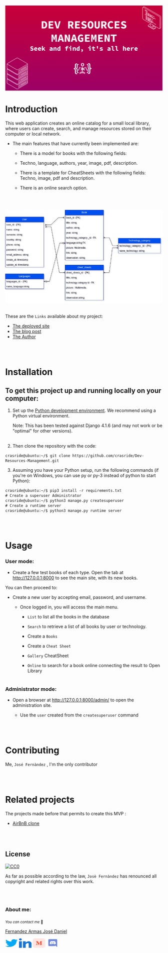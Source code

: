 <p align="center"> <img width="" height="" src="./docs/images/panel.png" </p>





# Introduction

This web application creates an online catalog for a small local library, where users can create, search, and manage resources stored on their computer or local network.

- The main features that have currently been implemented are:

  - There is a model for books with the following fields:
  - Techno, language, authors, year, image, pdf, description.

  - There is a template for CheatSheets with the following fields:
	  Techno, image, pdf and description.
  - There is an online search option.

<br></br>
<p align="left"> <img width="" height="" src="./docs/images/Data%20Modelling-1.jpg" </p>
<br></br>

These are the `Links` available about my project:
* [The deployed site](https://dev-resources-management.onrender.com/)
* [The blog post](https://medium.com/@4990/my-project-provides-programmers-a-document-management-solution-to-store-resources-about-programming-eed9d7a4b058)
* [The Author](https://www.linkedin.com/in/jd-fernandez)

<br></br>

# Installation

## To get this project up and running locally on your computer:

1) Set up the [Python development environment](https://www.digitalocean.com/community/tutorials/how-to-install-django-and-set-up-a-development-environment-on-ubuntu-16-04). We recommend using a Python virtual environment.

	Note: This has been tested against Django 4.1.6 (and may not work or be "optimal" for other versions).
<br></br>
2) Then clone the repository with the code:

```
crasride@ubuntu:~/$ git clone https://github.com/crasride/Dev-Resources-Management.git
```

3) Assuming you have your Python setup, run the following commands (if you're on Windows, you can use py or py-3 instead of python to start Python):

```
crasride@ubuntu:~/$ pip3 install -r requirements.txt
# Create a superuser Administrator
crasride@ubuntu:~/$ python3 manage.py createsuperuser
# Create a runtime server
crasride@ubuntu:~/$ python3 manage.py runtime server
```
<br></br>

# Usage

### User mode:
- Create a few test books of each type.
Open the tab at http://127.0.0.1:8000 to see the main site, with its new books.

You can then proceed to:

- Create a new user by accepting email, password, and username.

	- Once logged in, you will access the main menu.


      - `List` to list all the books in the database

      - `Search` to retrieve a list of all books by user or technology.

      - Create a `Books`

      - Create a `Cheat Sheet`

      - `Gallery` CheatSheet

      - `Online` to search for a book online connecting the result to Open Library
<br></br>
### Administrator mode:
- Open a browser at http://127.0.0.1:8000/admin/ to open the administration site.

	- Use the `user` created from the `createsuperuser` command




<br></br>

# Contributing

Me, `José Fernàndez` , I'm the only contributor


<br></br>

# Related projects
The projects made before that permits to create this MVP :

* [AirBnB clone](https://github.com/crasride/holbertonschool-AirBnB_clone_v4/tree/main/web_dynamic)



<br></br>

## License

[![CC0](https://licensebuttons.net/p/zero/1.0/88x31.png)](https://creativecommons.org/publicdomain/zero/1.0/)

As far as possible according to the law, `Josè Fernàndez` has renounced all copyright and related rights over this work.




<br></br>

### About me:

<sub>_You can contact me_ 📩

[Fernandez Armas José Daniel](https://github.com/crasride)

<p align="left">
<a href="https://twitter.com/JosFern35900656" target="blank"><img align="center" src="./docs/images/twitter.svg" alt="crasride" height="30" width="40" /></a>
<a href="https://www.linkedin.com/in/jd-fernandez/" target="blank"><img align="center" src="./docs/images/linked-in-alt.svg" alt="crasride" height="30" width="40" /></a>
<a href="https://medium.com/@4990" target="blank"><img align="center" src="./docs/images/medium.svg" alt="@crasride" height="30" width="40" /></a>
<a href="https://discord.gg/José Fernandez Armas#7992" target="blank"><img align="center" src="./docs/images/discord.svg" alt="crasride" height="30" width="40" /></a>
</p>
